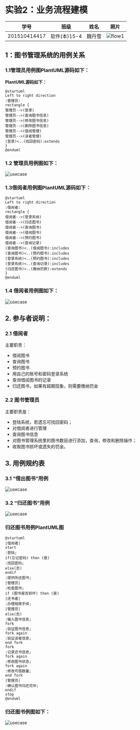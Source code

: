
# 实验2：业务流程建模
|学号|班级|姓名|照片|
|:-------:|:-------------: | :----------:|:---:|
|201510414417|软件(本)15-4|魏丹雪|![flow1](../myself.jpg)|

## 1：图书管理系统的用例关系

### 1.1管理员用例图PlantUML源码如下：

**PlantUML源码如下：**
``` usecase
@startuml
Left to right direction
:管理员:
rectangle {
管理员-->(登录)
管理员-->(查询图书信息)
管理员-->(修改图书信息)
管理员-->(删除图书信息)
管理员-->(借阅管理)
管理员-->(读者管理)
(登录)<..(找回密码):extends
}
@enduml
```
### 1.2 管理员用例图如下：

![usecase](manager1.png)

### 1.3借阅者用例图PlantUML源码如下：
```
@startuml
Left to right direction
:借阅者:
rectangle {
借阅者-->(登录系统)
借阅者-->(归还图书)
借阅者-->(查询图书)
借阅者-->(借阅图书)
借阅者-->(预约图书)
借阅者-->(查询记录)
(查询图书)<..(借阅图书):includes
(查询图书)<..(预约图书):includes
(登录系统)<..(预约图书):includes
(登录系统)<..(查询记录):includes
(归还图书)<..(缴纳罚款):extends
}
@enduml
```

### 1.4 借阅者用例图如下：
![usecase](borrower.png)

## 2. 参与者说明：

###     2.1 借阅者

主要职责：
* 借阅图书
* 查询图书
* 预约图书
* 用自己的账号和密码登录系统
* 查询借阅图书的记录
* 归还图书，如果有超期现象，则需要缴纳罚金

###     2.2 图书管理员

主要职责是：
* 登陆系统，若遗忘可找回密码；
* 对借阅者进行管理
* 查询图书信息
* 对图书管理系统里的图书数目进行添加，查询，修改和删除操作；
* 收取图书损坏或遗失的罚金。

##     3. 用例规约表

###     3.1 “借出图书”用例
![usecase](borrow_book.png)

###     3.2 “归还图书”用例
![usecase](return_book_example2.png)


### 归还图书用例PlantUML图
``` usecase
@startuml
|借阅者|
start
:登陆;
if(忘记密码) then (是)
:找回密码;
else(否)
endif
:提供所还图书;
|管理员|
:检查图书;
if (图书是否损坏) then (是)
|还书者|
:办理赔偿手续;
|管理员|
else(否)
:输入图书信息;
fork
:验证图书信息;
fork again
:验证读者信息;
end fork
fork
:记录还书信息;
fork again
:修改图书状态;
fork again
:修改可借数量;
end fork
|管理员|
:确认图书归还完毕;
endif
stop
@enduml
```

### 归还图书例图如下：
![usecase](return_book.png)
